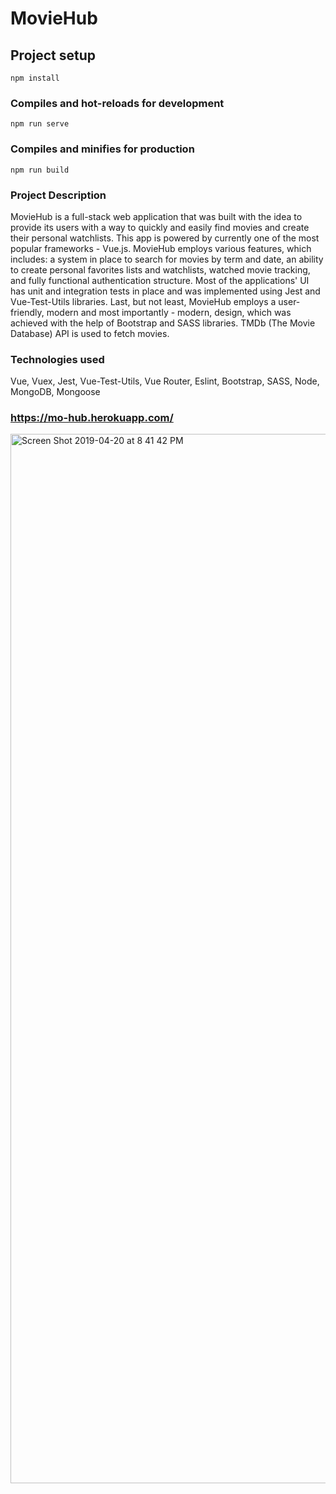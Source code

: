 # MovieHub

## Project setup
```
npm install
```

### Compiles and hot-reloads for development
```
npm run serve
```

### Compiles and minifies for production
```
npm run build
```

### Project Description

MovieHub is a full-stack web application that was built with the idea to provide its users with a way to quickly and easily find movies and create their personal watchlists. This app is powered by currently one of the most popular frameworks - Vue.js. MovieHub employs various features, which includes: a system in place to search for movies by term and date, an ability to create personal favorites lists and watchlists, watched movie tracking, and fully functional authentication structure. Most of the applications' UI has unit and integration tests in place and was implemented using Jest and Vue-Test-Utils libraries. Last, but not least, MovieHub employs a user-friendly, modern and most importantly - modern, design, which was achieved with the help of Bootstrap and SASS libraries. TMDb (The Movie Database) API is used to fetch movies.

### Technologies used 

Vue, Vuex, Jest, Vue-Test-Utils, Vue Router, Eslint, Bootstrap, SASS, Node, MongoDB, Mongoose

### https://mo-hub.herokuapp.com/

<img width="1679" alt="Screen Shot 2019-04-20 at 8 41 42 PM" src="https://user-images.githubusercontent.com/31712161/56463984-6d8d9c80-63ad-11e9-9d91-9c9b29b2e1fb.png">
